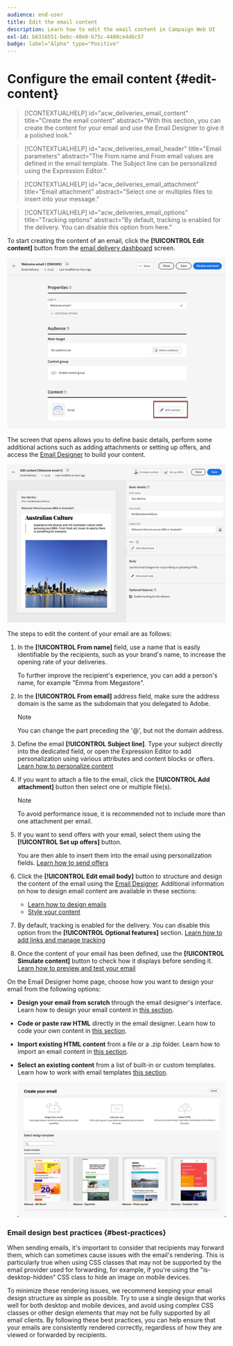 ```yaml
---
audience: end-user
title: Edit the email content
description: Learn how to edit the email content in Campaign Web UI
exl-id: b6316551-bebc-40e0-b75c-4408ce4d6c57
badge: label="Alpha" type="Positive"
---
```

# Configure the email content {#edit-content}

>[!CONTEXTUALHELP]
>id="acw_deliveries_email_content"
>title="Create the email content"
>abstract="With this section, you can create the content for your email and use the Email Designer to give it a polished look."

>[!CONTEXTUALHELP]
>id="acw_deliveries_email_header"
>title="Email parameters"
>abstract="The From name and From email values are defined in the email template. The Subject line can be personalized using the Expression Editor."

>[!CONTEXTUALHELP]
>id="acw_deliveries_email_attachment"
>title="Email attachment"
>abstract="Select one or multiples files to insert into your message."

>[!CONTEXTUALHELP]
>id="acw_deliveries_email_options"
>title="Tracking options"
>abstract="By default, tracking is enabled for the delivery. You can disable this option from here."

To start creating the content of an email, click the **[!UICONTROL Edit content]** button from the [email delivery dashboard](../email/create-email.md) screen.

![](assets/email-edit-content.png)

The screen that opens allows you to define basic details, perform some additional actions such as adding attachments or setting up offers, and access the [Email Designer](#start-authoring) to build your content.

![](assets/email-edit-content-dashboard.png)

The steps to edit the content of your email are as follows:

1. In the **[!UICONTROL From name]** field, use a name that is easily identifiable by the recipients, such as your brand's name, to increase the opening rate of your deliveries.

    To further improve the recipient's experience, you can add a person's name, for example "Emma from Megastore".

1. In the **[!UICONTROL From email]** address field, make sure the address domain is the same as the subdomain that you delegated to Adobe.

    >[!NOTE]
    >
    >    You can change the part preceding the '@', but not the domain address.

    <!--In the Reply address text fields, the sender's address is used by default for replies. However, Adobe recommends using an existing real address such as your brand's customer care. In this case, if a recipient sends a reply, the customer care will be able to handle it.-->

1. Define the email **[!UICONTROL Subject line]**. Type your subject directly into the dedicated field, or open the Expression Editor to add personalization using various attributes and content blocks or offers. [Learn how to personalize content](../personalization/personalize.md)

1. If you want to attach a file to the email, click the **[!UICONTROL Add attachment]** button then select one or multiple file(s).
    
    >[!NOTE]
    >
    >    To avoid performance issue, it is recommended not to include more than one attachment per email.

    <!--limitation on size + number of files?-->

1. If you want to send offers with your email, select them using the **[!UICONTROL Set up offers]** button.

    You are then able to insert them into the email using personalization fields. [Learn how to send offers](offers.md)

1. Click the **[!UICONTROL Edit email body]** button to structure and design the content of the email using the [Email Designer](#start-authoring). Additional information on how to design email content are available in these sections:

    * [Learn how to design emails](create-email-content.md)
    * [Style your content](get-started-email-style.md)

1. By default, tracking is enabled for the delivery. You can disable this option from the **[!UICONTROL Optional features]** section. [Learn how to add links and manage tracking](message-tracking.md)

1. Once the content of your email has been defined, use the **[!UICONTROL Simulate content]** button to check how it displays before sending it. [Learn how to preview and test your email](../preview-test/preview-test.md)

On the Email Designer home page, choose how you want to design your email from the following options:

* **Design your email from scratch** through the email designer's interface. Learn how to design your email content in [this section](create-email-content.md).

* **Code or paste raw HTML** directly in the email designer. Learn how to code your own content in [this section](code-content.md).

* **Import existing HTML content** from a file or a .zip folder. Learn how to import an email content in [this section](existing-content.md).

* **Select an existing content** from a list of built-in or custom templates. Learn how to work with email templates [this section](email-templates.md).

    ![](assets/email_designer_create_options.png)

### Email design best practices {#best-practices}

When sending emails, it's important to consider that recipients may forward them, which can sometimes cause issues with the email's rendering. This is particularly true when using CSS classes that may not be supported by the email provider used for forwarding, for example, if you're using the "is-desktop-hidden" CSS class to hide an image on mobile devices.

To minimize these rendering issues, we recommend keeping your email design structure as simple as possible. Try to use a single design that works well for both desktop and mobile devices, and avoid using complex CSS classes or other design elements that may not be fully supported by all email clients. By following these best practices, you can help ensure that your emails are consistently rendered correctly, regardless of how they are viewed or forwarded by recipients.
